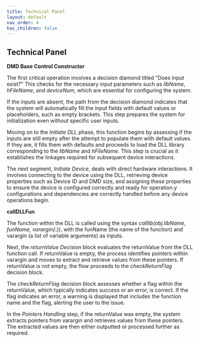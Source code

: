 ```yaml
---
title: Technical Panel
layout: default
nav_order: 4
has_children: false
---
```

## [](#header-2)Technical Panel
**DMD Base Control Constructor**


The first critical operation involves a decision diamond titled "Does input exist?" This checks for the necessary input parameters such as _libName_, _hFileName_, and _deviceNum_, which are essential for configuring the system.
 
If the inputs are absent, the path from the decision diamond indicates that the system will automatically fill the input fields with default values or placeholders, such as empty brackets. This step prepares the system for initialization even without specific user inputs.
  
Moving on to the _Initiate DLL_ phase, this function begins by assessing if the inputs are still empty after the attempt to populate them with default values. If they are, it fills them with defaults and proceeds to load the DLL library corresponding to the _libName_ and _hFileName_. This step is crucial as it establishes the linkages required for subsequent device interactions.
 
The next segment, _Initiate Device_, deals with direct hardware interactions. It involves connecting to the device using the DLL, retrieving device properties such as Device ID and DMD size, and assigning these properties to ensure the device is configured correctly and ready for operation.y configurations and dependencies are correctly handled before any device operations begin.
 
**callDLLFun**


The function within the DLL is called using the syntax _calllib(obj.libName, funName, varargin{:})_, with the funName (the name of the function) and varargin (a list of variable arguments) as inputs.
 
Next, the _returnValue Decision_ block evaluates the returnValue from the DLL function call. If returnValue is empty, the process identifies pointers within varargin and moves to extract and retrieve values from these pointers. If returnValue is not empty, the flow proceeds to the _checkReturnFlag_ decision block.
 
The _checkReturnFlag_ decision block assesses whether a flag within the returnValue, which typically indicates success or an error, is correct. If the flag indicates an error, a warning is displayed that includes the function name and the flag, alerting the user to the issue.
 
In the _Pointers Handling_ step, if the returnValue was empty, the system extracts pointers from varargin and retrieves values from these pointers. The extracted values are then either outputted or processed further as required.

